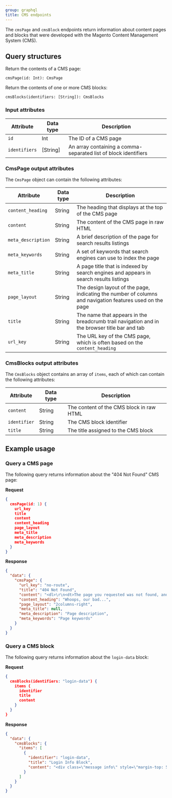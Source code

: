 ```yaml
---
group: graphql
title: CMS endpoints
---
```


The `cmsPage` and `cmsBlock` endpoints return information about content pages and blocks that were developed with the Magento Content Management System (CMS).

## Query structures

Return the contents of a CMS page:

`cmsPage(id: Int): CmsPage`

Return the contents of one or more CMS blocks:

`cmsBlocks(identifiers: [String]): CmsBlocks`

### Input attributes

Attribute | Data type | Description
--- | --- | ---
`id` | Int | The ID of a CMS page
`identifiers` | [String] | An array containing a comma-separated list of block identifiers

### CmsPage output attributes

The `CmsPage` object can contain the following attributes:

Attribute | Data type | Description
--- | --- | ---
`content_heading` | String | The heading that displays at the top of the CMS page
`content` | String | The content of the CMS page in raw HTML
`meta_description` | String | A brief description of the page for search results listings
`meta_keywords` | String | A set of keywords that search engines can use to index the page
`meta_title` | String | A page title that is indexed by search engines and appears in search results listings
`page_layout` | String | The design layout of the page, indicating the number of columns and navigation features used on the page
`title` | String | The name that appears in the breadcrumb trail navigation and in the browser title bar and tab
`url_key` |String | The URL key of the CMS page, which is often based on the `content_heading`

### CmsBlocks output attributes

The `CmsBlocks` object contains an array of `items`, each of which can contain the following attributes:

Attribute | Data type | Description
--- | --- | ---
`content` | String | The content of the CMS block in raw HTML
`identifier` | String | The CMS block identifier
`title` | String | The title assigned to the CMS block

## Example usage

### Query a CMS page

The following query returns information about the "404 Not Found" CMS page:

**Request**

```json
{
  cmsPage(id: 1) {
    url_key
    title
    content
    content_heading
    page_layout
    meta_title
    meta_description
    meta_keywords
  }
}
```

**Response**

```json
{
  "data": {
    "cmsPage": {
      "url_key": "no-route",
      "title": "404 Not Found",
      "content": "<dl>\r\n<dt>The page you requested was not found, and we have a fine guess why.</dt>\r\n<dd>\r\n<ul class=\"disc\">\r\n<li>If you typed the URL directly, please make sure the spelling is correct.</li>\r\n<li>If you clicked on a link to get here, the link is outdated.</li>\r\n</ul></dd>\r\n</dl>\r\n<dl>\r\n<dt>What can you do?</dt>\r\n<dd>Have no fear, help is near! There are many ways you can get back on track with Magento Store.</dd>\r\n<dd>\r\n<ul class=\"disc\">\r\n<li><a href=\"#\" onclick=\"history.go(-1); return false;\">Go back</a> to the previous page.</li>\r\n<li>Use the search bar at the top of the page to search for your products.</li>\r\n<li>Follow these links to get you back on track!<br /><a href=\"http://magento2.vagrant193/\">Store Home</a> <span class=\"separator\">|</span> <a href=\"http://magento2.vagrant193/customer/account/\">My Account</a></li></ul></dd></dl>\r\n",
      "content_heading": "Whoops, our bad...",
      "page_layout": "2columns-right",
      "meta_title": null,
      "meta_description": "Page description",
      "meta_keywords": "Page keywords"
    }
  }
}
```

### Query a CMS block

The following query returns information about the `login-data` block:

**Request**

```json
{
  cmsBlocks(identifiers: "login-data") {
    items {
      identifier
      title
      content
    }
  }
}
```

**Response**

```json
{
  "data": {
    "cmsBlocks": {
      "items": [
        {
          "identifier": "login-data",
          "title": "Login Info Block",
          "content": "<div class=\"message info\" style=\"margin-top: 50px;\">\n    <p><strong>Try Demo Customer Access</strong></p>\n    <p><span style=\"display:inline-block; width: 80px; padding-right: 10px;\">Email:</span>roni_cost@example.com</p>\n    <p><span style=\"display:inline-block; width: 80px; padding-right: 10px;\">Password:</span>roni_cost3@example.com</p>\n</div>"
        }
      ]
    }
  }
}
```
